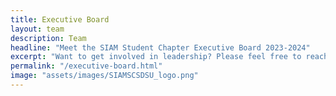 ```yaml
---
title: Executive Board
layout: team
description: Team
headline: "Meet the SIAM Student Chapter Executive Board 2023-2024"
excerpt: "Want to get involved in leadership? Please feel free to reach out to any executive member for more information!"
permalink: "/executive-board.html"
image: "assets/images/SIAMSCSDSU_logo.png"
---
```

